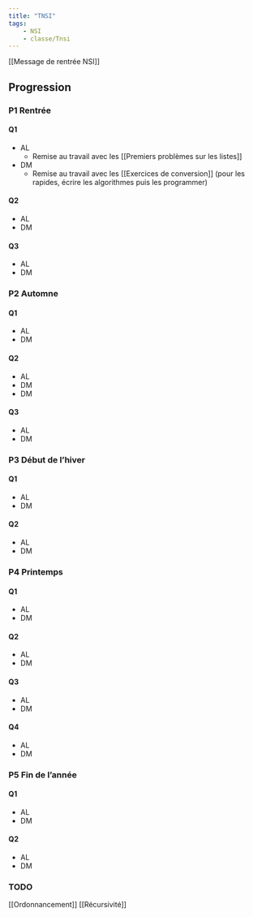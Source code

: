 ```yaml
---
title: "TNSI"
tags:
    - NSI
    - classe/Tnsi
---
```


[[Message de rentrée NSI]]

## Progression

### P1 Rentrée

#### Q1

- AL
  - Remise au travail avec les [[Premiers problèmes sur les listes]]
- DM
  - Remise au travail avec les [[Exercices de conversion]] (pour les rapides, écrire les algorithmes puis les programmer)

#### Q2

- AL
- DM

#### Q3

- AL
- DM

### P2 Automne

#### Q1

- AL
- DM

#### Q2

- AL
- DM
- DM
#### Q3

- AL
- DM

### P3 Début de l’hiver

#### Q1

- AL
- DM

#### Q2

- AL
- DM

### P4 Printemps

#### Q1

- AL
- DM

#### Q2

- AL
- DM

#### Q3

- AL
- DM

#### Q4

- AL
- DM

### P5 Fin de l’année

#### Q1

- AL
- DM

#### Q2

- AL
- DM

### TODO

[[Ordonnancement]]
[[Récursivité]]